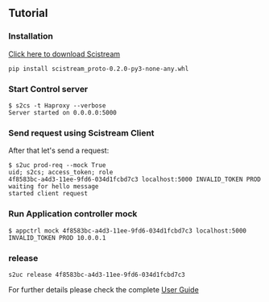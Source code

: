 ## Tutorial

### Installation

[Click here to download Scistream](dist/scistream_proto-0.2.0-py3-none-any.whl)

~~~
pip install scistream_proto-0.2.0-py3-none-any.whl
~~~

### Start Control server

~~~
$ s2cs -t Haproxy --verbose
Server started on 0.0.0.0:5000
~~~

### Send request using Scistream Client

After that let's send a request:

~~~
$ s2uc prod-req --mock True
uid; s2cs; access_token; role
4f8583bc-a4d3-11ee-9fd6-034d1fcbd7c3 localhost:5000 INVALID_TOKEN PROD
waiting for hello message
started client request
~~~

### Run Application controller mock
~~~
$ appctrl mock 4f8583bc-a4d3-11ee-9fd6-034d1fcbd7c3 localhost:5000 INVALID_TOKEN PROD 10.0.0.1
~~~
### release

~~~
s2uc release 4f8583bc-a4d3-11ee-9fd6-034d1fcbd7c3
~~~
For further details please check the complete [User Guide](guides/user.md)
